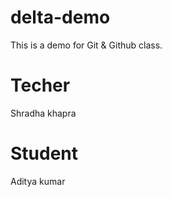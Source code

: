 # delta-demo
This is a demo for Git &amp; Github class.
# Techer
Shradha khapra

# Student
Aditya kumar 
